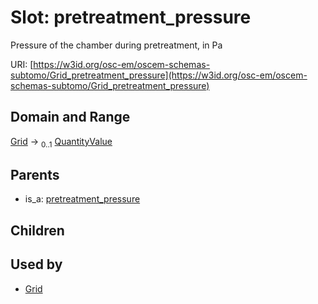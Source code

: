 
# Slot: pretreatment_pressure

Pressure of the chamber during pretreatment, in Pa

URI: [https://w3id.org/osc-em/oscem-schemas-subtomo/Grid_pretreatment_pressure](https://w3id.org/osc-em/oscem-schemas-subtomo/Grid_pretreatment_pressure)


## Domain and Range

[Grid](Grid.md) &#8594;  <sub>0..1</sub> [QuantityValue](QuantityValue.md)

## Parents

 *  is_a: [pretreatment_pressure](pretreatment_pressure.md)

## Children


## Used by

 * [Grid](Grid.md)
